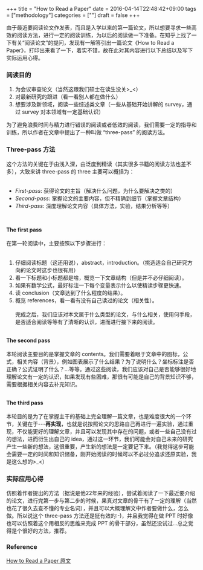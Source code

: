 +++
title = "How to Read a Paper"
date = 2016-04-14T22:48:42+09:00
tags = ["methodology"]
categories = [""]
draft = false
+++

由于最近要阅读论文作发表，而且是入学以来的第一篇论文，所以想要寻求一些高效的阅读方法，进行一定的阅读训练，为以后的阅读做一下准备。在知乎上找了一下有关“阅读论文”的提问，发现有一解答引出一篇论文《How to Read a Paper》，打印出来看了一下，着实不错，故在此对其内容进行以下总结以及写下实际运用心得。
<!--more-->
### 阅读目的

1. 为会议审查论文（当然这跟我们硕士在读生没关>_<）
2. 对最新研究的跟进（看一看别人都在做什么）
3. 想要涉及新领域，阅读一些综述类文章（一些从基础开始讲解的 survey，通过 survey 对本领域有一定基础认识）

为了避免浪费时间与精力进行错误的阅读或者低效的阅读，我们需要一定的指导和训练，所以作者在文章中提出了一种叫做 “three-pass” 的阅读方法。

### Three-pass 方法

这个方法的关键在于由浅入深，由泛度到精读（其实很多书籍的阅读方法也差不多），大致来讲 three-pass 的 three 主要可以概括为：<br /><br />
- <i>First-pass</i>: 获得论文的主旨（解决什么问题，为什么要解决之类的）<br />
- <i>Second-pass</i>: 掌握论文的主要内容，但不精确到细节（掌握文章结构）<br />
- <i>Third-pass</i>: 深度理解论文内容（具体方法，实验，结果分析等等）<br />
<br />

<b>The first pass</b><br /><br />
在第一轮阅读中，主要按照以下步骤进行：<br /><br />
1. 仔细阅读标题（这还用说），abstract，introduction。（挑选适合自己研究方向的论文时这步也很有用）<br />
2. 看一下标题和小标题都是啥，概览一下文章结构（但是并不必仔细阅读）。<br />
3. 如果有数学公式，最好标注一下每个变量表示什么以使精读步骤更快速。<br />
4. 读 conclusion（文章达到了什么程度的结果）。<br />
5. 概览 references，看一看有没有自己读过的论文（相关性）。<br /><br />
完成之后，我们应该对本文属于什么类型的论文，与什么相关，使用何手段，是否适合阅读等等有了清晰的认识，进而进行接下来的阅读。<br /><br />

<b>The second pass</b><br /><br />
本轮阅读主要目的是掌握文章的 contents。我们需要着眼于文章中的图标，公式，相关内容（背景），例如图表展示了什么结果？为了说明什么？坐标标注是否正确？公式证明了什么？...等等。通过这些阅读，我们应该对自己是否能够很好地理解论文有一定的认识，如果发现有些困难，那很有可能是自己的背景知识不够，需要根据相关内容去补充知识。<br /><br />

<b>The third pass</b><br /><br />
本轮目的是为了在掌握主干的基础上完全理解一篇文章，也是难度很大的一个环节，关键在于---<b>再实现</b>，也就是说按照论文的思路自己再进行一遍实验，通过重现，不仅能更好的理解文章，并且可以发现其中存在的问题，或者一些自己没有过的想法，进而衍生出自己的 idea，通过这一环节，我们可能会对自己未来的研究产生一些新的想法，这很重要，产生新的想法是一定要记下来。（我觉得这步可能会需要一定的时间和知识储备，刚开始阅读的时候可以不必过分追求还原实验，我是这么想的>_<）<br />
 
### 实际应用心得

仿照着作者提出的方法（据说是他22年来的经验），尝试着阅读了一下最近要介绍的论文，进行完第一步与第二步的时候，果真对文章的骨干有了一定的理解（当然也花了很久去查不懂的专业名词），并且可以大概理解文中作者要做什么，怎么做。所以说这个 three-pass 方法还是挺有效的:-)，并且我觉得在做 PPT 时好像也可以仿照着这个用相反的思维来完成 PPT 的骨干部分，虽然还没试过...总之觉得是个很好的方法，推荐。

### Reference

<a href="http://ccr.sigcomm.org/online/files/p83-keshavA.pdf">How to Read a Paper 原文</a>



